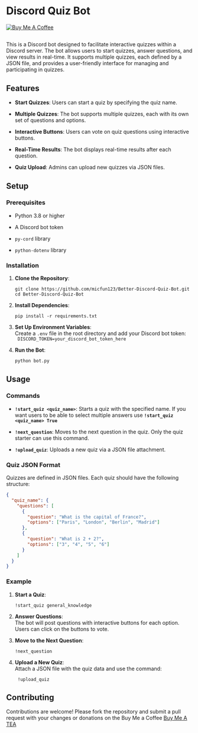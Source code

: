 # Discord Quiz Bot

[![Buy Me A Coffee](https://www.buymeacoffee.com/assets/img/custom_images/orange_img.png)](https://www.buymeacoffee.com/Michaelrbparker)

##
This is a Discord bot designed to facilitate interactive quizzes within a Discord server. The bot allows users to start quizzes, answer questions, and view results in real-time. It supports multiple quizzes, each defined by a JSON file, and provides a user-friendly interface for managing and participating in quizzes.

## Features

-   **Start Quizzes**: Users can start a quiz by specifying the quiz name.
    
-   **Multiple Quizzes**: The bot supports multiple quizzes, each with its own set of questions and options.
    
-   **Interactive Buttons**: Users can vote on quiz questions using interactive buttons.
    
-   **Real-Time Results**: The bot displays real-time results after each question.
    
-   **Quiz Upload**: Admins can upload new quizzes via JSON files.
    

## Setup

### Prerequisites

-   Python 3.8 or higher
    
-   A Discord bot token
    
-   `py-cord` library
    
-   `python-dotenv` library
    

### Installation

1.  **Clone the Repository**:
    
    ```
    git clone https://github.com/micfun123/Better-Discord-Quiz-Bot.git
    cd Better-Discord-Quiz-Bot
    ```
    
2.  **Install Dependencies**:

    `pip install -r requirements.txt` 
    
3.  **Set Up Environment Variables**:  
    Create a `.env` file in the root directory and add your Discord bot token:   
    ` DISCORD_TOKEN=your_discord_bot_token_here` 
    
4.  **Run the Bot**:
      
    `python bot.py` 
    

## Usage

### Commands

-   **`!start_quiz <quiz_name>`**: Starts a quiz with the specified name. If you want users to be able to select multiple answers use **`!start_quiz <quiz_name> True`**
    
-   **`!next_question`**: Moves to the next question in the quiz. Only the quiz starter can use this command.
    
-   **`!upload_quiz`**: Uploads a new quiz via a JSON file attachment.
    

### Quiz JSON Format

Quizzes are defined in JSON files. Each quiz should have the following structure:

```json
{
  "quiz_name": {
    "questions": [
      {
        "question": "What is the capital of France?",
        "options": ["Paris", "London", "Berlin", "Madrid"]
      },
      {
        "question": "What is 2 + 2?",
        "options": ["3", "4", "5", "6"]
      }
    ]
  }
}
```

### Example

1.  **Start a Quiz**:
    ```
    !start_quiz general_knowledge
    ```
2.  **Answer Questions**:  
    The bot will post questions with interactive buttons for each option. Users can click on the buttons to vote.
    
3.  **Move to the Next Question**:
    
    ```
    !next_question 
    ```
4.  **Upload a New Quiz**:  
    Attach a JSON file with the quiz data and use the command:
	
	   ` !upload_quiz` 
   
  

## Contributing

Contributions are welcome! Please fork the repository and submit a pull request with your changes or donations on the Buy Me a Coffee 
[Buy Me A TEA](https://www.buymeacoffee.com/Michaelrbparker)
